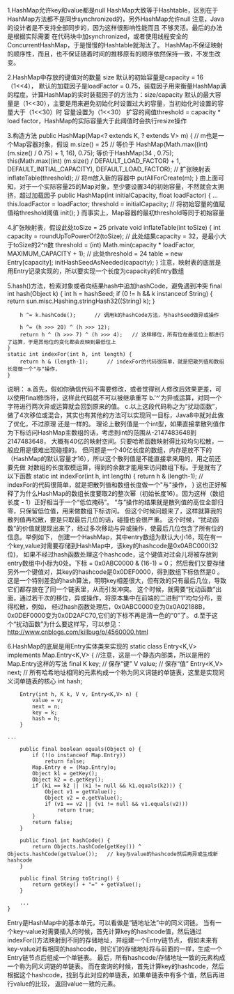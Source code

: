 1.HashMap允许key和value都是null
  HashMap大致等于Hashtable，区别在于HashMap方法都不是同步synchronized的，另外HashMap允许null
    注意，Java的设计者是不支持全部同步的，因为这样很影响性能而且 不够灵活。最后的办法是根据实际需要
    在代码块中加synchronized，或者使用线程安全的ConcurrentHashMap，于是慢慢的Hashtable就淘汰了。
  HashMap不保证映射的顺序性，而且，也不保证随着时间的推移原有的顺序依然保持一致，不发生改变。


2.HashMap中存放的键值对的数量 size
  默认的初始容量是capacity = 16（1<<4），
  默认的加载因子是loadFactor = 0.75，装载因子用来衡量HashMap满的程度。计算HashMap的实时装载因子的方法为：size/capacity
  默认的最大容量是（1<<30），主要是用来避免初始化时设置过大的容量，当初始化时设置的容量大于（1<<30）时
    容量设置为（1<<30）
  扩容的阈值threshold = capacity * load factor，HashMap的实际容量大于此阈值时会执行resize操作


3.构造方法
    public HashMap(Map<? extends K, ? extends V> m) {	// m也是一个Map容器对象，假设 m.size() = 25
	// 等价于 HashMap(Math.max((int) (m.size() / 0.75) + 1, 16), 0.75); 等价于HashMap(34 , 0.75);
        this(Math.max((int) (m.size() / DEFAULT_LOAD_FACTOR) + 1, DEFAULT_INITIAL_CAPACITY), DEFAULT_LOAD_FACTOR);
	// 扩张映射表
        inflateTable(threshold);
	// 将m放入新的容器中
        putAllForCreate(m);
    }
  由上面可知，对于一个实际容量25的Map对象，至少要设置34的初始容量，不然就会太拥挤，超过加载因子
    public HashMap(int initialCapacity, float loadFactor) {
        ...
        this.loadFactor = loadFactor;
        threshold = initialCapacity; 	// 将初始容量的值赋值给threshold阈值
        init();
    }
  而事实上，Map容器的最初threshold等同于初始容量


4.扩张映射表，假设此处toSize = 25
    private void inflateTable(int toSize) {
        int capacity = roundUpToPowerOf2(toSize);			// 此处结果capacity = 32，是最小大于toSize的2^n数
        threshold = (int) Math.min(capacity * loadFactor, MAXIMUM_CAPACITY + 1);	// 此处threshold = 24
        table = new Entry[capacity];
        initHashSeedAsNeeded(capacity);
    }
  注意，映射表的底层是用Entry记录实现的，所以要实现一个长度为capacity的Entry数组


5.hash()方法，检索对象或者向结果hash中追加hashCode，避免遇到冲突
    final int hash(Object k) {
        int h = hashSeed;
        if (0 != h && k instanceof String) {
            return sun.misc.Hashing.stringHash32((String) k);
        }

        h ^= k.hashCode();		// 调用k的hashCode方法，与hashSeed做异或操作

        h ^= (h >>> 20) ^ (h >>> 12);	
        return h ^ (h >>> 7) ^ (h >>> 4);	// 这样移位，所有位在最低位上都进行了运算，于是其他位的变化都会反映到最低位上
    }
    static int indexFor(int h, int length) {
        return h & (length-1);		// indexFor的代码很简单，就是把散列值和数组长度做一个"与"操作，
    }
  说明：
    a.首先，假如你确信代码不需要修改，或者觉得别人修改后效果更差，可以使用final修饰符，这样此代码就不可以被继承重写
    b.'^'为异或运算，对同一个字符进行两次异或运算就会回到原来的值。
    c.以上这段代码称之为“扰动函数”，做了4次移位或混合，其实也有其他的方法可以实现同一目标，Java8中就对此做了优化，不过原理
      还是一样的。
      理论上散列值是一个int型，如果直接拿散列值作为下标访问HashMap主数组的话，考虑到int的范围从-2147483648到2147483648，
      大概有40亿的映射空间。只要哈希函数映射得比较均匀松散，一般应用是很难出现碰撞的。
      但问题是一个40亿长度的数组，内存是放不下的（HashMap的默认容量才16），所以这个散列值是不能直接拿来用的，用之前还要先做
      对数组的长度取模运算，得到的余数才能用来访问数组下标。于是就有了以下函数
 	static int indexFor(int h, int length) {
        	return h & (length-1);		// indexFor的代码很简单，就是把散列值和数组长度做一个"与"操作，
    	}
      这也正好解释了为什么HashMap的数组长度要取2的整次幂（初始长度16）。因为这样（数组长度 - 1）正好相当于一个“低位掩码”。
      “与”操作的结果就是散列值的高位全部归零，只保留低位值，用来做数组下标访问。
      但这个时候问题来了，这样就算我的散列值再松散，要是只取最后几位的话，碰撞也会很严重。
      这个时候，“扰动函数”的价值就提现出来了，经过多次移动与异或操作，使最后几位包含了所有位的信息。举例如下，
	创建一个HashMap，其中entry数组为默认大小16，现在有一个key,value对需要存储到HashMap中，该key的hashcode是0x0ABC000(32位)，
	如果不经过hash函数处理这个hashcode，这个键值对过会儿将被存放到entry数组中小标为0处。下标 = 0x0ABC0000 & (16-1) = 0；
	然后我们又要存储另外一个键值对，其key的hashcode是0x0DEF0000，得到数组下标依然是0 。
	这是一个特别差劲的hash算法，明明key相差很大，但有效的只有最后几位，导致它们都存放在了同一个链表里，从而引发冲突。
	这个时候，就需要“扰动函数”出面，通过若干次的移位，异或操作，将原本集中在前端的二进制“1”均匀分布，变得松散，例如，
	经过hash函数处理后，0x0ABC0000变为0x0A02188B，0x0DEF0000变为0x0D2AFC70,它们的下标不再是清一色的“0”了。
    d.至于这个“扰动函数”为什么要这样写，可以参见：
	http://www.cnblogs.com/killbug/p/4560000.html


6.HashMap的底层是用Entry实体类来实现的
    static class Entry<K,V> implements Map.Entry<K,V> {		//注意，这是一个静态内部类，所以是用的Map.Entry这样的写法
        final K key;		// 保存“键”
        V value;		// 保存“值”
        Entry<K,V> next;	// 所有哈希地址相同的元素构成一个称为同义词链的单链表，这里是实现同义词单链表的核心
        int hash;

        Entry(int h, K k, V v, Entry<K,V> n) {
            value = v;
            next = n;
            key = k;
            hash = h;
        }

	...

        public final boolean equals(Object o) {
            if (!(o instanceof Map.Entry))
                return false;
            Map.Entry e = (Map.Entry)o;
            Object k1 = getKey();
            Object k2 = e.getKey();
            if (k1 == k2 || (k1 != null && k1.equals(k2))) {
                Object v1 = getValue();
                Object v2 = e.getValue();
                if (v1 == v2 || (v1 != null && v1.equals(v2)))
                    return true;
            }
            return false;
        }

        public final int hashCode() {
            return Objects.hashCode(getKey()) ^ Objects.hashCode(getValue());	// key与value的hashcode然后再异或生成新hashcode
        }

        public final String toString() {
            return getKey() + "=" + getValue();
        }

        ...
    }
  Entry是HashMap中的基本单元，可以看做是“链地址法”中的同义词链。
  当有一个key-value对需要插入的时候，首先计算key的hashcode值，然后通过indexFor()方法映射到不同的存储地址，并组建一个Entry链节点，
  假如未来有key-value对有相同的hashcode，则它们的存储地址将与前面的一样，生成一个Entry链节点后组成一个单链表。
  最后，所有hashcode/存储地址一致的元素构成一个称为同义词链的单链表。
  而在查询的时候，首先计算key的hashcode，然后根据这个hashcode，找到与此对应的单链表，如果单链表中有多个值，然后再进行value的比较，
  返回value一致的元素。
